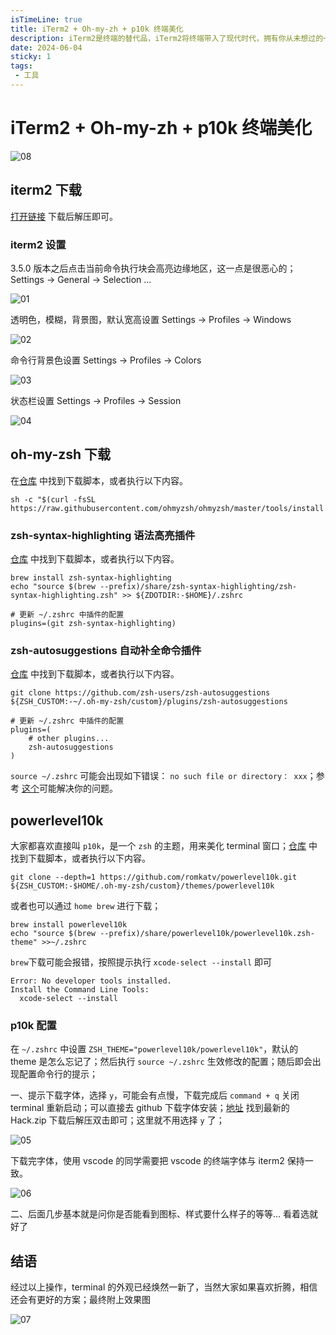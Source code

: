 ```yaml
---
isTimeLine: true
title: iTerm2 + Oh-my-zh + p10k 终端美化
description: iTerm2是终端的替代品，iTerm2将终端带入了现代时代，拥有你从未想过的一直想要的功能。
date: 2024-06-04
sticky: 1
tags:
 - 工具
---
```


# iTerm2 + Oh-my-zh + p10k 终端美化

![08](/essay/iterm2/iterm08.png)

## iterm2 下载

[打开链接](https://iterm2.com/) 下载后解压即可。

### iterm2 设置

3.5.0 版本之后点击当前命令执行块会高亮边缘地区，这一点是很恶心的； Settings -> General -> Selection ...

![01](/essay/iterm2/iterm01.png)

透明色，模糊，背景图，默认宽高设置 Settings -> Profiles -> Windows

![02](/essay/iterm2/iterm02.png)

命令行背景色设置 Settings -> Profiles -> Colors

![03](/essay/iterm2/iterm03.png)

状态栏设置 Settings -> Profiles -> Session

![04](/essay/iterm2/iterm04.png)

## oh-my-zsh 下载

在[仓库](https://github.com/ohmyzsh/ohmyzsh) 中找到下载脚本，或者执行以下内容。

```
sh -c "$(curl -fsSL https://raw.githubusercontent.com/ohmyzsh/ohmyzsh/master/tools/install.sh)"
```

### zsh-syntax-highlighting 语法高亮插件

[仓库](https://github.com/zsh-users/zsh-syntax-highlighting/blob/master/INSTALL.md) 中找到下载脚本，或者执行以下内容。

```
brew install zsh-syntax-highlighting
echo "source $(brew --prefix)/share/zsh-syntax-highlighting/zsh-syntax-highlighting.zsh" >> ${ZDOTDIR:-$HOME}/.zshrc

# 更新 ~/.zshrc 中插件的配置 
plugins=(git zsh-syntax-highlighting)
```

### zsh-autosuggestions 自动补全命令插件

[仓库](https://github.com/zsh-users/zsh-autosuggestions) 中找到下载脚本，或者执行以下内容。

```
git clone https://github.com/zsh-users/zsh-autosuggestions ${ZSH_CUSTOM:-~/.oh-my-zsh/custom}/plugins/zsh-autosuggestions

# 更新 ~/.zshrc 中插件的配置
plugins=( 
    # other plugins...
    zsh-autosuggestions
)
```

`source ~/.zshrc` 可能会出现如下错误： `no such file or directory： xxx`；参考 [这个](https://github.com/zsh-users/zsh-autosuggestions/issues/557)可能解决你的问题。

## powerlevel10k

大家都喜欢直接叫 `p10k`，是一个 `zsh` 的主题，用来美化 terminal 窗口；[仓库](https://github.com/romkatv/powerlevel10k?tab=readme-ov-file#meslo-nerd-font-patched-for-powerlevel10k) 中找到下载脚本，或者执行以下内容。

```
git clone --depth=1 https://github.com/romkatv/powerlevel10k.git ${ZSH_CUSTOM:-$HOME/.oh-my-zsh/custom}/themes/powerlevel10k
```

或者也可以通过 `home brew` 进行下载；

```
brew install powerlevel10k
echo "source $(brew --prefix)/share/powerlevel10k/powerlevel10k.zsh-theme" >>~/.zshrc
```

`brew`下载可能会报错，按照提示执行 `xcode-select --install` 即可

```
Error: No developer tools installed.
Install the Command Line Tools:
  xcode-select --install
```

### p10k 配置

在 `~/.zshrc` 中设置 `ZSH_THEME="powerlevel10k/powerlevel10k"`，默认的 theme 是怎么忘记了；然后执行 `source ~/.zshrc` 生效修改的配置；随后即会出现配置命令行的提示；

一、提示下载字体，选择 `y`，可能会有点慢，下载完成后 `command + q` 关闭 terminal 重新启动；可以直接去 github 下载字体安装；[地址](https://github.com/ryanoasis/nerd-fonts/releases) 找到最新的 Hack.zip 下载后解压双击即可；这里就不用选择 `y` 了；

![05](/essay/iterm2/iterm05.png)

下载完字体，使用 vscode 的同学需要把 vscode 的终端字体与 iterm2 保持一致。

![06](/essay/iterm2/iterm06.png)

二、后面几步基本就是问你是否能看到图标、样式要什么样子的等等... 看着选就好了

## 结语

经过以上操作，terminal 的外观已经焕然一新了，当然大家如果喜欢折腾，相信还会有更好的方案；最终附上效果图

![07](/essay/iterm2/iterm07.png)